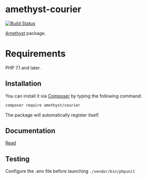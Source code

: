 # amethyst-courier

[![Build Status](https://travis-ci.org/amethyst-php/courier.svg?branch=master)](https://travis-ci.org/amethyst-php/courier)

[Amethyst](https://github.com/amethyst-php/amethyst) package.

# Requirements

PHP 7.1 and later.

## Installation

You can install it via [Composer](https://getcomposer.org/) by typing the following command:

```bash
composer require amethyst/courier
```

The package will automatically register itself.

## Documentation

[Read](docs/index.md)

## Testing

Configure the .env file before launching `./vendor/bin/phpunit`
